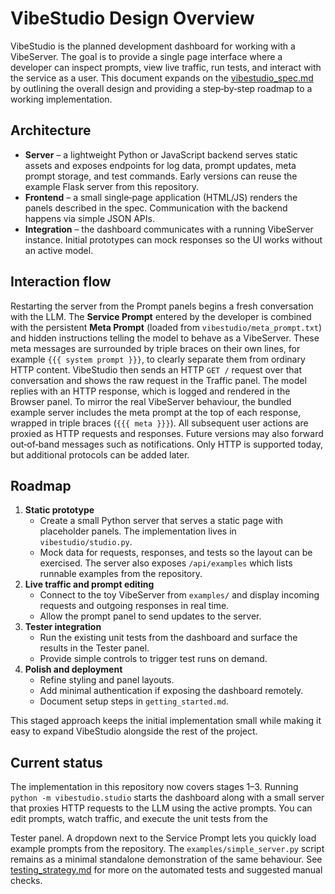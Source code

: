 # VibeStudio Design Overview

VibeStudio is the planned development dashboard for working with a
VibeServer. The goal is to provide a single page interface where a
developer can inspect prompts, view live traffic, run tests, and
interact with the service as a user. This document expands on the
[vibestudio_spec.md](vibestudio_spec.md) by outlining the overall design
and providing a step‑by‑step roadmap to a working implementation.

## Architecture

* **Server** – a lightweight Python or JavaScript backend serves static
  assets and exposes endpoints for log data, prompt updates, meta prompt
  storage, and test commands. Early versions can reuse the example Flask server from this
  repository.
* **Frontend** – a small single‑page application (HTML/JS) renders the
  panels described in the spec. Communication with the backend happens
  via simple JSON APIs.
* **Integration** – the dashboard communicates with a running
  VibeServer instance. Initial prototypes can mock responses so the UI
  works without an active model.

## Interaction flow

Restarting the server from the Prompt panels begins a fresh conversation
with the LLM. The **Service Prompt** entered by the developer is combined
with the persistent **Meta Prompt** (loaded from `vibestudio/meta_prompt.txt`)
and hidden instructions telling the model to behave as a VibeServer. These meta
messages are surrounded by triple braces on their own lines, for example
`{{{ system prompt }}}`, to clearly separate them from ordinary HTTP content.
VibeStudio then sends an HTTP `GET /` request over that conversation and
shows the raw request in the Traffic panel. The model replies with an
HTTP response, which is logged and rendered in the Browser panel. To
mirror the real VibeServer behaviour, the bundled example server includes
the meta prompt at the top of each response, wrapped in triple braces
(`{{{ meta }}}`). All subsequent user actions are proxied as HTTP
requests and responses. Future versions may also forward out‑of‑band
messages such as notifications. Only HTTP is supported today, but
additional protocols can be added later.


## Roadmap

1. **Static prototype**
   - Create a small Python server that serves a static page with placeholder
     panels. The implementation lives in `vibestudio/studio.py`.
   - Mock data for requests, responses, and tests so the layout can be
     exercised. The server also exposes `/api/examples` which lists runnable
     examples from the repository.
2. **Live traffic and prompt editing**
   - Connect to the toy VibeServer from `examples/` and display incoming
     requests and outgoing responses in real time.
   - Allow the prompt panel to send updates to the server.
3. **Tester integration**
   - Run the existing unit tests from the dashboard and surface the
     results in the Tester panel.
   - Provide simple controls to trigger test runs on demand.
4. **Polish and deployment**
   - Refine styling and panel layouts.
   - Add minimal authentication if exposing the dashboard remotely.
   - Document setup steps in `getting_started.md`.

This staged approach keeps the initial implementation small while making
it easy to expand VibeStudio alongside the rest of the project.

## Current status

The implementation in this repository now covers stages 1–3. Running
`python -m vibestudio.studio` starts the dashboard along with a small
server that proxies HTTP requests to the LLM using the active prompts.
You can edit prompts, watch traffic, and execute the unit tests from the


Tester panel. A dropdown next to the Service Prompt lets you quickly load
example prompts from the repository. The `examples/simple_server.py` script remains as a minimal
standalone demonstration of the same behaviour.
See [testing_strategy.md](testing_strategy.md) for more on the automated tests
and suggested manual checks.

